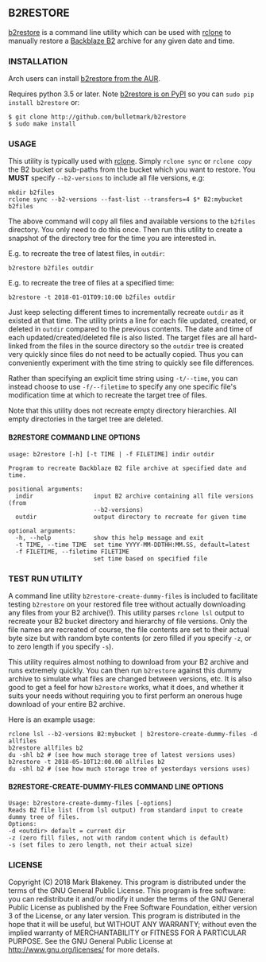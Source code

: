 ## B2RESTORE

[b2restore](http://github.com/bulletmark/b2restore) is a command line
utility which can be used with [rclone](https://rclone.org/) to
manually restore a [Backblaze B2](https://www.backblaze.com/b2/) archive
for any given date and time.

### INSTALLATION

Arch users can install [b2restore from the
AUR](https://aur.archlinux.org/packages/b2restore/).

Requires python 3.5 or later. Note [b2restore is on
PyPI](https://pypi.org/project/b2restore/) so you can `sudo pip install
b2restore` or:

```
$ git clone http://github.com/bulletmark/b2restore
$ sudo make install

```

### USAGE

This utility is typically used with [rclone](https://rclone.org/).
Simply `rclone sync` or `rclone copy` the B2 bucket or sub-paths from
the bucket which you want to restore. You **MUST** specify
`--b2-versions` to include all file versions, e.g:

```
mkdir b2files
rclone sync --b2-versions --fast-list --transfers=4 $* B2:mybucket b2files
```

The above command will copy all files and available versions to the
`b2files` directory. You only need to do this once. Then run this
utility to create a snapshot of the directory tree for the time you are
interested in.

E.g. to recreate the tree of latest files, in `outdir`:

```
b2restore b2files outdir
```

E.g. to recreate the tree of files at a specified time:

```
b2restore -t 2018-01-01T09:10:00 b2files outdir
```

Just keep selecting different times to incrementally recreate `outdir`
as it existed at that time. The utility prints a line for each file
updated, created, or deleted in `outdir` compared to the previous
contents. The date and time of each updated/created/deleted file is also
listed. The target files are all hard-linked from the files in the
source directory so the `outdir` tree is created very quickly since
files do not need to be actually copied. Thus you can conveniently
experiment with the time string to quickly see file differences.

Rather than specifying an explicit time string using `-t/--time`, you
can instead choose to use `-f/--filetime` to specify any one specific
file's modification time at which to recreate the target tree of files.

Note that this utility does not recreate empty directory hierarchies.
All empty directories in the target tree are deleted.

#### B2RESTORE COMMAND LINE OPTIONS

```
usage: b2restore [-h] [-t TIME | -f FILETIME] indir outdir

Program to recreate Backblaze B2 file archive at specified date and time.

positional arguments:
  indir                 input B2 archive containing all file versions (from
                        --b2-versions)
  outdir                output directory to recreate for given time

optional arguments:
  -h, --help            show this help message and exit
  -t TIME, --time TIME  set time YYYY-MM-DDTHH:MM.SS, default=latest
  -f FILETIME, --filetime FILETIME
                        set time based on specified file
```

### TEST RUN UTILITY

A command line utility `b2restore-create-dummy-files` is included to
facilitate testing `b2restore` on your restored file tree without
actually downloading any files from your B2 archive(!). This utility
parses `rclone lsl` output to recreate your B2 bucket directory and
hierarchy of file versions. Only the file names are recreated of course,
the file contents are set to their actual byte size but with random byte
contents (or zero filled if you specify `-z`, or to zero length if you
specify `-s`).

This utility requires almost nothing to download from your B2 archive
and runs extremely quickly. You can then run `b2restore` against this
dummy archive to simulate what files are changed between versions, etc.
It is also good to get a feel for how `b2restore` works, what it does,
and whether it suits your needs without requiring you to first perform
an onerous huge download of your entire B2 archive.

Here is an example usage:

```
rclone lsl --b2-versions B2:mybucket | b2restore-create-dummy-files -d allfiles
b2restore allfiles b2
du -shl b2 # (see how much storage tree of latest versions uses)
b2restore -t 2018-05-10T12:00.00 allfiles b2
du -shl b2 # (see how much storage tree of yesterdays versions uses)
```

#### B2RESTORE-CREATE-DUMMY-FILES COMMAND LINE OPTIONS

```
Usage: b2restore-create-dummy-files [-options]
Reads B2 file list (from lsl output) from standard input to create
dummy tree of files.
Options:
-d <outdir> default = current dir
-z (zero fill files, not with random content which is default)
-s (set files to zero length, not their actual size)
```

### LICENSE

Copyright (C) 2018 Mark Blakeney. This program is distributed under the
terms of the GNU General Public License.
This program is free software: you can redistribute it and/or modify it
under the terms of the GNU General Public License as published by the
Free Software Foundation, either version 3 of the License, or any later
version.
This program is distributed in the hope that it will be useful, but
WITHOUT ANY WARRANTY; without even the implied warranty of
MERCHANTABILITY or FITNESS FOR A PARTICULAR PURPOSE. See the GNU General
Public License at <http://www.gnu.org/licenses/> for more details.

<!-- vim: se ai syn=markdown: -->
